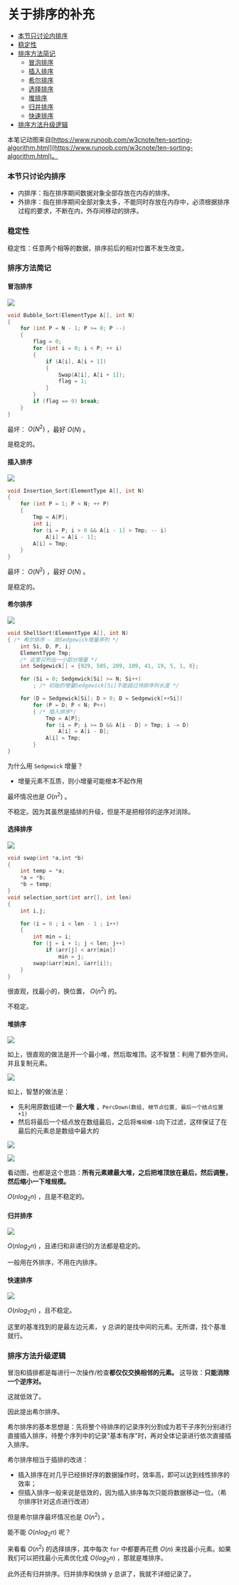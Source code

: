 # 关于排序的补充


<!-- @import "[TOC]" {cmd="toc" depthFrom=3 depthTo=6 orderedList=false} -->

<!-- code_chunk_output -->

- [本节只讨论内排序](#本节只讨论内排序)
- [稳定性](#稳定性)
- [排序方法简记](#排序方法简记)
  - [冒泡排序](#冒泡排序)
  - [插入排序](#插入排序)
  - [希尔排序](#希尔排序)
  - [选择排序](#选择排序)
  - [堆排序](#堆排序)
  - [归并排序](#归并排序)
  - [快速排序](#快速排序)
- [排序方法升级逻辑](#排序方法升级逻辑)

<!-- /code_chunk_output -->

本笔记动图来自[https://www.runoob.com/w3cnote/ten-sorting-algorithm.html](https://www.runoob.com/w3cnote/ten-sorting-algorithm.html)。

### 本节只讨论内排序

- 内排序：指在排序期间数据对象全部存放在内存的排序。
- 外排序：指在排序期间全部对象太多，不能同时存放在内存中，必须根据排序过程的要求，不断在内，外存间移动的排序。

### 稳定性

稳定性：任意两个相等的数据，排序前后的相对位置不发生改变。

### 排序方法简记

#### 冒泡排序

![](../images/2021111102bubbleSort.gif)

```c
void Bubble_Sort(ElementType A[], int N)
{
    for (int P = N - 1; P >= 0; P --)
    {
        flag = 0;
        for (int i = 0; i < P; ++ i)
        {
            if (A[i], A[i + 1])
            {
                Swap(A[i], A[i + 1]);
                flag = 1;
            }
        }
        if (flag == 0) break;
    }
}
```

最坏： $O(N^2)$ ，最好 $O(N)$ 。

是稳定的。

#### 插入排序

![](../images/2021111103insertionSort.gif)

```c
void Insertion_Sort(ElementType A[], int N)
{
    for (int P = 1; P < N; ++ P)
    {
        Tmp = A[P];
        int i;
        for (i = P; i > 0 && A[i - 1] > Tmp; -- i)
            A[i] = A[i - 1];
        A[i] = Tmp;
    }
}
```

最坏： $O(N^2)$ ，最好 $O(N)$ 。

是稳定的。

#### 希尔排序

![](../images/2021111104Sorting_shellsort_anim.gif)

```c
void ShellSort(ElementType A[], int N)
{ /* 希尔排序 - 用Sedgewick增量序列 */
    int Si, D, P, i;
    ElementType Tmp;
    /* 这里只列出一小部分增量 */
    int Sedgewick[] = {929, 505, 209, 109, 41, 19, 5, 1, 0};

    for (Si = 0; Sedgewick[Si] >= N; Si++)
        ; /* 初始的增量Sedgewick[Si]不能超过待排序列长度 */

    for (D = Sedgewick[Si]; D > 0; D = Sedgewick[++Si])
        for (P = D; P < N; P++)
        { /* 插入排序*/
            Tmp = A[P];
            for (i = P; i >= D && A[i - D] > Tmp; i -= D)
                A[i] = A[i - D];
            A[i] = Tmp;
        }
}
```

为什么用 `Sedgewick` 增量？
- 增量元素不互质，则小增量可能根本不起作用

最坏情况也是 $O(n^2)$ 。

不稳定。因为其虽然是插排的升级，但是不是把相邻的逆序对消除。

#### 选择排序

![](../images/2021111105selectionSort.gif)

```c
void swap(int *a,int *b)
{
    int temp = *a;
    *a = *b;
    *b = temp;
}
void selection_sort(int arr[], int len)
{
    int i,j;

    for (i = 0 ; i < len - 1 ; i++)
    {
        int min = i;
        for (j = i + 1; j < len; j++)
            if (arr[j] < arr[min])
                min = j;
        swap(&arr[min], &arr[i]);
    }
}
```

很直观，找最小的，换位置， $O(n^2)$ 的。

不稳定。

#### 堆排序

![](../images/2021111106.png)

如上，很直观的做法是开一个最小堆，然后取堆顶。这不智慧：利用了额外空间，并且复制元素。

![](../images/2021111107.png)

如上，智慧的做法是：
- 先利用原数组建一个 **最大堆** ，`PercDown(数组, 根节点位置, 最后一个结点位置+1)`
- 然后将最后一个结点放在数组最后，之后将`堆规模-1`向下过滤，这样保证了在最后的元素总是数组中最大的

![](../images/2021111108heapSort.gif)

![](../images/2021111109Sorting_heapsort_anim.gif)

看动图，也都是这个思路：**所有元素建最大堆，之后把堆顶放在最后，然后调整，然后缩小一下堆规模。**

$O(nlog_2{n})$ ，且是不稳定的。

#### 归并排序

![](../images/2021111110mergeSort.gif)

$O(nlog_2{n})$ ，且递归和非递归的方法都是稳定的。

一般用在外排序，不用在内排序。

#### 快速排序

![](../images/2021111111quickSort.gif)

$O(nlog_2{n})$ ，且不稳定。

这里的基准找到的是最左边元素， y 总讲的是找中间的元素。无所谓，找个基准就行。

### 排序方法升级逻辑

冒泡和插排都是每进行一次操作/检查**都仅仅交换相邻的元素。** 这导致：**只能消除一个逆序对。**

这就低效了。

因此提出希尔排序。

希尔排序的基本思想是：先将整个待排序的记录序列分割成为若干子序列分别进行直接插入排序，待整个序列中的记录"基本有序"时，再对全体记录进行依次直接插入排序。

希尔排序相当于插排的改进：
- 插入排序在对几乎已经排好序的数据操作时，效率高，即可以达到线性排序的效率；
- 但插入排序一般来说是低效的，因为插入排序每次只能将数据移动一位。（希尔排序针对这点进行改进）

但是希尔排序最坏情况也是 $O(n^2)$ 。

能不能 $O(nlog_2{n})$ 呢？

来看看 $O(n^2)$ 的选择排序，其中每次 `for` 中都要再花费 $O(n)$ 来找最小元素。如果我们可以把找最小元素优化成 $O(log_2{n})$ ，那就是堆排序。

此外还有归并排序。归并排序和快排 y 总讲了，我就不详细记录了。
